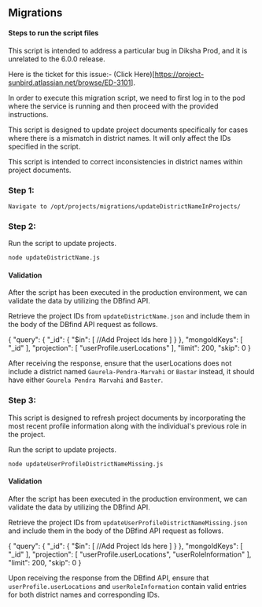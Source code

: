 ## Migrations

#### Steps to run the script files

This script is intended to address a particular bug in Diksha Prod, and it is unrelated to the 6.0.0 release.

Here is the ticket for this issue:- (Click Here)[https://project-sunbird.atlassian.net/browse/ED-3101].

In order to execute this migration script, we need to first log in to the pod where the service is running and then proceed with the provided instructions.

This script is designed to update project documents specifically for cases where there is a mismatch in district names. It will only affect the IDs specified in the script.

This script is intended to correct inconsistencies in district names within project documents.

### Step 1:

    Navigate to /opt/projects/migrations/updateDistrictNameInProjects/

### Step 2:

Run the script to update projects.

    node updateDistrictName.js

#### Validation 

After the script has been executed in the production environment, we can validate the data by utilizing the DBfind API.

Retrieve the project IDs from `updateDistrictName.json` and include them in the body of the DBfind API request as follows.

{
    "query": {
        "_id": {
            "$in": [
               //Add Project Ids here
            ]
        }
    },
    "mongoIdKeys": [
        "_id"
    ],
    "projection": [
        "userProfile.userLocations"
    ],
    "limit": 200,
    "skip": 0
}

After receiving the response, ensure that the userLocations does not include a district named `Gaurela-Pendra-Marvahi` or `Bastar` instead, it should have either `Gourela Pendra Marvahi` and `Baster`.

### Step 3:

This script is designed to refresh project documents by incorporating the most recent profile information along with the individual's previous role in the project.

Run the script to update projects.

    node updateUserProfileDistrictNameMissing.js

#### Validation 

After the script has been executed in the production environment, we can validate the data by utilizing the DBfind API.

Retrieve the project IDs from `updateUserProfileDistrictNameMissing.json` and include them in the body of the DBfind API request as follows.

{
    "query": {
        "_id": {
            "$in": [
                //Add Project Ids here
            ]
        }
    },
    "mongoIdKeys": [
        "_id"
    ],
    "projection": [
        "userProfile.userLocations", "userRoleInformation"
    ],
    "limit": 200,
    "skip": 0
}

Upon receiving the response from the DBfind API, ensure that `userProfile.userLocations` and `userRoleInformation` contain valid entries for both district names and corresponding IDs.
